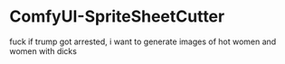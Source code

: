 # ComfyUI-SpriteSheetCutter
fuck if trump got arrested, i want to generate images of hot women and women with dicks
